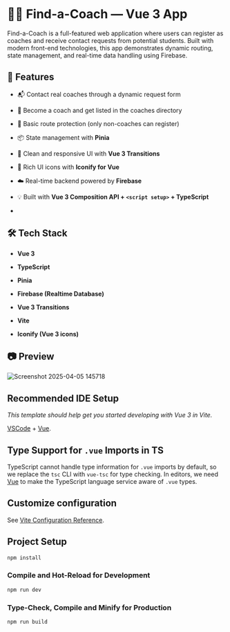 # 👨‍🏫 Find-a-Coach — Vue 3 App

Find-a-Coach is a full-featured web application where users can register as coaches and receive contact requests from potential students.
Built with modern front-end technologies, this app demonstrates dynamic routing, state management, and real-time data handling using Firebase.


## 🚀 Features

- 📬 Contact real coaches through a dynamic request form

- 👥 Become a coach and get listed in the coaches directory

- 🔐 Basic route protection (only non-coaches can register)

- 📦 State management with **Pinia**

- 🎨 Clean and responsive UI with **Vue 3 Transitions**

- 💠 Rich UI icons with **Iconify for Vue**

- ☁️ Real-time backend powered by **Firebase**

- 💡 Built with **Vue 3 Composition API + `<script setup>` + TypeScript**

-

## 🛠 Tech Stack

- **Vue 3**

- **TypeScript**

- **Pinia**

- **Firebase (Realtime Database)**

- **Vue 3 Transitions**

- **Vite**

- **Iconify (Vue 3 icons)**

## 📷 Preview
![Screenshot 2025-04-05 145718](https://github.com/user-attachments/assets/dcfd24fe-d581-4c5e-b878-b069732a5b18)


## Recommended IDE Setup

_This template should help get you started developing with Vue 3 in Vite._

[VSCode](https://code.visualstudio.com/) + [Vue](https://marketplace.visualstudio.com/items?itemName=Vue.volar).

## Type Support for `.vue` Imports in TS

TypeScript cannot handle type information for `.vue` imports by default, so we replace the `tsc` CLI with `vue-tsc` for type checking. In editors, we need [Vue](https://marketplace.visualstudio.com/items?itemName=Vue.volar) to make the TypeScript language service aware of `.vue` types.

## Customize configuration

See [Vite Configuration Reference](https://vite.dev/config/).

## Project Setup

```sh
npm install
```

### Compile and Hot-Reload for Development

```sh
npm run dev
```

### Type-Check, Compile and Minify for Production

```sh
npm run build
```
